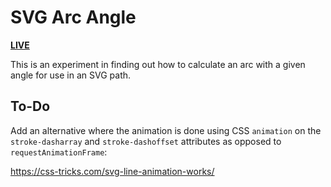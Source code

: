 # SVG Arc Angle

[**LIVE**](https://tomashubelbauer.github.io/svg-arc-angle)

This is an experiment in finding out how to calculate an arc with a given angle for use in an SVG path.

## To-Do

Add an alternative where the animation is done using CSS `animation` on the
`stroke-dasharray` and `stroke-dashoffset` attributes as opposed to
`requestAnimationFrame`:

https://css-tricks.com/svg-line-animation-works/
